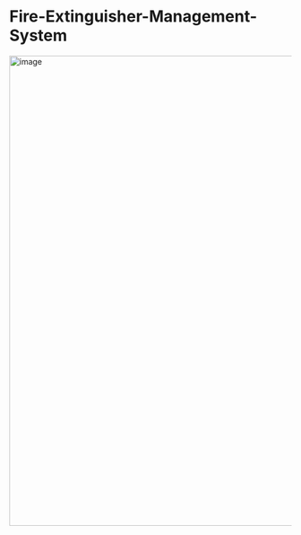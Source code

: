 # Fire-Extinguisher-Management-System

<img width="838" alt="image" src="https://github.com/jjhwan-h/Fire-Extinguisher-Management-System/assets/92563695/f4fc5455-ab7d-43e5-825f-70d69e06097e">
